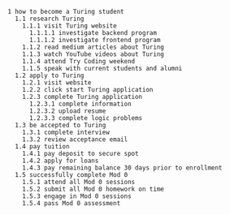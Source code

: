
        1 how to become a Turing student
          1.1 research Turing
            1.1.1 visit Turing website
              1.1.1.1 investigate backend program
              1.1.1.2 investigate frontend program
            1.1.2 read medium articles about Turing
            1.1.3 watch YouTube videos about Turing
            1.1.4 attend Try Coding weekend
            1.1.5 speak with current students and alumni
          1.2 apply to Turing
            1.2.1 visit website
            1.2.2 click start Turing application
            1.2.3 complete Turing application
              1.2.3.1 complete information  
              1.2.3.2 upload resume
              1.2.3.3 complete logic problems
          1.3 be accepted to Turing
            1.3.1 complete interview
            1.3.2 review acceptance email
          1.4 pay tuition
            1.4.1 pay deposit to secure spot
            1.4.2 apply for loans
            1.4.3 pay remaining balance 30 days prior to enrollment
          1.5 successfully complete Mod 0
            1.5.1 attend all Mod 0 sessions
            1.5.2 submit all Mod 0 homework on time
            1.5.3 engage in Mod 0 sessions
            1.5.4 pass Mod 0 assessment
